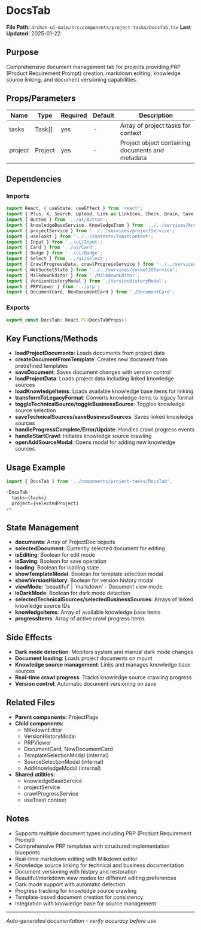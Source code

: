 # DocsTab

**File Path:** `archon-ui-main/src/components/project-tasks/DocsTab.tsx`
**Last Updated:** 2025-01-22

## Purpose
Comprehensive document management tab for projects providing PRP (Product Requirement Prompt) creation, markdown editing, knowledge source linking, and document versioning capabilities.

## Props/Parameters
| Name | Type | Required | Default | Description |
|------|------|----------|---------|-------------|
| tasks | Task[] | yes | - | Array of project tasks for context |
| project | Project | yes | - | Project object containing documents and metadata |

## Dependencies

### Imports
```javascript
import React, { useState, useEffect } from 'react';
import { Plus, X, Search, Upload, Link as LinkIcon, Check, Brain, Save, History, Eye, Edit3, Sparkles } from 'lucide-react';
import { Button } from '../ui/Button';
import { knowledgeBaseService, KnowledgeItem } from '../../services/knowledgeBaseService';
import { projectService } from '../../services/projectService';
import { useToast } from '../../contexts/ToastContext';
import { Input } from '../ui/Input';
import { Card } from '../ui/Card';
import { Badge } from '../ui/Badge';
import { Select } from '../ui/Select';
import { CrawlProgressData, crawlProgressService } from '../../services/crawlProgressService';
import { WebSocketState } from '../../services/socketIOService';
import { MilkdownEditor } from './MilkdownEditor';
import { VersionHistoryModal } from './VersionHistoryModal';
import { PRPViewer } from '../prp';
import { DocumentCard, NewDocumentCard } from './DocumentCard';
```

### Exports
```javascript
export const DocsTab: React.FC<DocsTabProps>;
```

## Key Functions/Methods
- **loadProjectDocuments**: Loads documents from project data
- **createDocumentFromTemplate**: Creates new document from predefined templates
- **saveDocument**: Saves document changes with version control
- **loadProjectData**: Loads project data including linked knowledge sources
- **loadKnowledgeItems**: Loads available knowledge base items for linking
- **transformToLegacyFormat**: Converts knowledge items to legacy format
- **toggleTechnicalSource/toggleBusinessSource**: Toggles knowledge source selection
- **saveTechnicalSources/saveBusinessSources**: Saves linked knowledge sources
- **handleProgressComplete/Error/Update**: Handles crawl progress events
- **handleStartCrawl**: Initiates knowledge source crawling
- **openAddSourceModal**: Opens modal for adding new knowledge sources

## Usage Example
```javascript
import { DocsTab } from '../components/project-tasks/DocsTab';

<DocsTab
  tasks={tasks}
  project={selectedProject}
/>
```

## State Management
- **documents**: Array of ProjectDoc objects
- **selectedDocument**: Currently selected document for editing
- **isEditing**: Boolean for edit mode
- **isSaving**: Boolean for save operation
- **loading**: Boolean for loading state
- **showTemplateModal**: Boolean for template selection modal
- **showVersionHistory**: Boolean for version history modal
- **viewMode**: 'beautiful' | 'markdown' - Document view mode
- **isDarkMode**: Boolean for dark mode detection
- **selectedTechnicalSources/selectedBusinessSources**: Arrays of linked knowledge source IDs
- **knowledgeItems**: Array of available knowledge base items
- **progressItems**: Array of active crawl progress items

## Side Effects
- **Dark mode detection**: Monitors system and manual dark mode changes
- **Document loading**: Loads project documents on mount
- **Knowledge source management**: Links and manages knowledge base sources
- **Real-time crawl progress**: Tracks knowledge source crawling progress
- **Version control**: Automatic document versioning on save

## Related Files
- **Parent components:** ProjectPage
- **Child components:** 
  - MilkdownEditor
  - VersionHistoryModal
  - PRPViewer
  - DocumentCard, NewDocumentCard
  - TemplateSelectionModal (internal)
  - SourceSelectionModal (internal)
  - AddKnowledgeModal (internal)
- **Shared utilities:** 
  - knowledgeBaseService
  - projectService
  - crawlProgressService
  - useToast context

## Notes
- Supports multiple document types including PRP (Product Requirement Prompt)
- Comprehensive PRP templates with structured implementation blueprints
- Real-time markdown editing with Milkdown editor
- Knowledge source linking for technical and business documentation
- Document versioning with history and restoration
- Beautiful/markdown view modes for different editing preferences
- Dark mode support with automatic detection
- Progress tracking for knowledge source crawling
- Template-based document creation for consistency
- Integration with knowledge base for source management

---
*Auto-generated documentation - verify accuracy before use*
